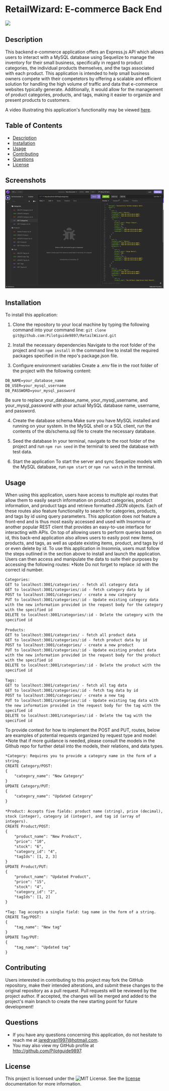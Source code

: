 # RetailWizard: E-commerce Back End
![](https://img.shields.io/badge/License-MIT-yellow.svg)

## Description

This backend e-commerce application offers an Express.js API which allows users to interact with a MySQL database using Sequelize to manage the inventory for their small business, specifically in regard to product categories, the individual products themselves, and the tags associated with each product. This application is intended to help small business owners compete with their competetors by offering a scalable and efficient solution for handling the high volume of traffic and data that e-commerce websites typically generate. Additionally, it would allow for the management of product categories, products, and tags, making it easier to organize and present products to customers.

A video illustrating this application's functionality may be viewed [here](https://youtu.be/aV459Fu_KT8).

## Table of Contents
- [Description](#description)
- [Installation](#installation)
- [Usage](#usage)
- [Contributing](#contributing) 
- [Questions](#questions)
- [License](#license)

## Screenshots 
![Insomnia](https://github.com/Pilotguide9897/RetailWizard/blob/main/E-Commerce%20Backend%20Screenshots/Insomnia.png)

## Installation
To install this application:

1. Clone the repository to your local machine by typing the following command into your command line:
`git clone git@github.com:Pilotguide9897/RetailWizard.git`

2. Install the necessary dependencies
Navigate to the root folder of the project and run `npm install` in the command line to install the required packages specified in the repo's package.json file.

3. Configure environment variables
Create a .env file in the root folder of the project with the following content:

```
DB_NAME=your_database_name
DB_USER=your_mysql_username
DB_PASSWORD=your_mysql_password
```

Be sure to replace your_database_name, your_mysql_username, and your_mysql_password with your actual MySQL database name, username, and password.

4. Create the database schema
Make sure you have MySQL installed and running on your system. In the MySQL shell or a SQL client, run the contents of the db/schema.sql file to create the necessary database.

5. Seed the database
In your terminal, navigate to the root folder of the project and run `npm run seed` in the terminal to seed the database with test data.

6. Start the application
To start the server and sync Sequelize models with the MySQL database, run `npm start` or `npm run watch` in the terminal.

## Usage
When using this application, users have access to multiple api routes that allow them to easily search information on product categories, product information, and product tags and retrieve formatted JSON objects. Each of these routes also feature functionality to search for categories, products, and tags by id using query parameters. This application does not feature a front-end and is thus most easily accessed and used with Insomnia or another popular REST client that provides an easy-to-use interface for interacting with APIs. On top of allowing users to perform queries based on id, this back-end application also allows users to easily post new items, products, and tags, as well as update existing items, product, and tags by id or even delete by id. To use this application in Insomnia, users must follow the steps outlined in the section above to install and launch the application. Users can then access and manipulate the data to suite their purposes by accessing the following routes: *Note Do not forget to replace :id with the correct id number.

```
Categories:
GET to localhost:3001/categories/ - fetch all category data
GET to localhost:3001/categories/:id - fetch category data by id
POST to localhost:3001/categories/ - create a new category
PUT to localhost:3001/categories/:id - Update existing category data with the new information provided in the request body for the category with the specified id 
DELETE to localhost:3001/categories/:id - Delete the category with the specified id

Products:
GET to localhost:3001/categories/ - fetch all product data
GET to localhost:3001/categories/:id - fetch product data by id
POST to localhost:3001/categories/ - create a new product
PUT to localhost:3001/categories/:id - Update existing product data with the new information provided in the request body for the product with the specified id 
DELETE to localhost:3001/categories/:id - Delete the product with the specified id

Tags:
GET to localhost:3001/categories/ - fetch all tag data
GET to localhost:3001/categories/:id - fetch tag data by id
POST to localhost:3001/categories/ - create a new tag
PUT to localhost:3001/categories/:id - Update existing tag data with the new information provided in the request body for the tag with the specified id 
DELETE to localhost:3001/categories/:id - Delete the tag with the specified id

```
To provide context for how to implement the POST and PUT, routes, below are examples of potential requests organized by request type and model: *Note that if more guidance is needed, please consult the models in the Github repo for further detail into the models, their relations, and data types. 

```
*Category: Requires you to provide a category name in the form of a string.
CREATE Category/POST:
{	
	"category_name": "New Category"
}
UPDATE Category/PUT:
{
	"category_name": "Updated Category"
}

*Product: Accepts five fields: product name (string), price (decimal), stock (integer), category id (integer), and tag id (array of integers).
CREATE Product/POST:
{
	"product_name": "New Product",
	"price": "10",
	"stock": "6",
	"category_id": "4",
	"tagIds": [1, 2, 3]
}
UPDATE Product/PUT:
{
	"product_name": "Updated Product",
	"price": "15",
	"stock": "4",
	"category_id": "2",
	"tagIds": [1, 2]
}

*Tag: Tag accepts a single field: tag name in the form of a string.
CREATE Tag/POST:
{
	"tag_name": "New tag"
}
UPDATE Tag/PUT:
{
	"tag_name": "Updated tag"
}
```

## Contributing
Users interested in contributing to this project may fork the GitHub repository, make their intended alterations, and submit these changes to the original repository as a pull request. Pull requests will be reviewed by the project author. If accepted, the changes will be merged and added to the project's main branch to create the new starting point for future development!

## Questions
* If you have any questions concerning this application, do not hesitate to reach me at jaredryan1997@hotmail.com.
* You may also view my GitHub profile at http://github.com/Pilotguide9897.

## License
This project is licensed under the ![MIT License](https://img.shields.io/badge/License-MIT-yellow.svg). See the [license](https://opensource.org/licenses/MIT) documentation for more information.
